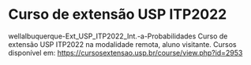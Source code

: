 # Curso de extensão USP ITP2022
wellalbuquerque-Ext_USP_ITP2022_Int.-a-Probabilidades
Curso de extensão USP ITP2022 na modalidade remota, aluno visitante. Cursos disponível em: https://cursosextensao.usp.br/course/view.php?id=2953
